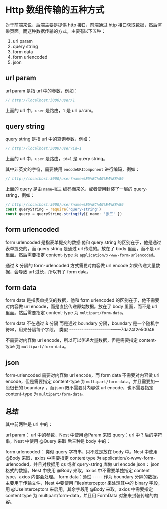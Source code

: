 # Http 数组传输的五种方式

对于前端来说，后端主要是提供 http 接口，前端通过 http 接口获取数据，然后渲染页面。而这种数据传输的方式，主要有以下五种：

1. url param
2. query string
3. form data
4. form urlencoded
5. json

## url param

url param 是指 url 中的参数，例如：

```js
// http://localhost:3000/user/1
```

上面的 url 中，`user` 是路由，`1` 是 url param。

## query string

query string 是指 url 中的查询参数，例如：

```js
// http://localhost:3000/user?id=1
```

上面的 url 中，`user` 是路由，`id=1` 是 query string。

其中非英文的字符，需要使用 `encodeURIComponent` 进行编码，例如：

```js
// http://localhost:3000/user?name=%E5%BC%A0%E4%B8%89
```

上面的 query 是由 `name=张三` 编码而来的。或者使用封装了一层的 query-string，例如：

```ts
// http://localhost:3000/user?name=%E5%BC%A0%E4%B8%89
const queryString = require('query-string')
const query = queryString.stringify({ name: '张三' })
```

## form urlencoded

form urlencoded 是指表单提交的数据
他和 query string 的区别在于，他是通过表单提交的，而 query string 是通过 url 传递的。放在了 body 里面，而不是 url 里面。然后需要指定 content-type 为 `application/x-www-form-urlencoded`。

通过 & 分隔的 form-urlencoded 方式需要对内容做 url encode 如果传递大量数据，会导致 url 过长，所以有了 form data。

## form data

form data 是指表单提交的数据，他和 form urlencoded 的区别在于，他不需要对内容做 url encode，而是直接传递原始数据。放在了 body 里面，而不是 url 里面。然后需要指定 content-type 为 `multipart/form-data`。

form data 不在通过 & 分隔 而是通过 boundary 分隔，boundary 是一个随机字符串，用来分隔每个字段。 类似 --------------------------7da24f2e50046

不需要对内容做 url encode，所以可以传递大量数据，但是需要指定 content-type 为 `multipart/form-data`。

## json

form-urlencoded 需要对内容做 url encode，而 form data 不需要对内容做 url encode，但是需要指定 content-type 为 `multipart/form-data`。并且需要加一段很长的 boundary ，而 json 既不需要对内容做 url encode，也不需要指定 content-type 为 `multipart/form-data`。

## 总结

其中前两种是 url 中的：

url param： url 中的参数，Nest 中使用 @Param 来取
query：url 中 ? 后的字符串，Nest 中使用 @Query 来取
后三种是 body 中的：

form urlencoded： 类似 query 字符串，只不过是放在 body 中。Nest 中使用 @Body 来取，axios 中需要指定 content type 为 application/x-www-form-urlencoded，并且对数据用 qs 或者 query-string 库做 url encode
json： json 格式的数据。Nest 中使用 @Body 来取，axios 中不需要单独指定 content type，axios 内部会处理。
form data：通过 ----- 作为 boundary 分隔的数据。主要用于传输文件，Nest 中要使用 FilesInterceptor 来处理其中的 binary 字段，用 @UseInterceptors 来启用，其余字段用 @Body 来取。axios 中需要指定 content type 为 multipart/form-data，并且用 FormData 对象来封装传输的内容。

